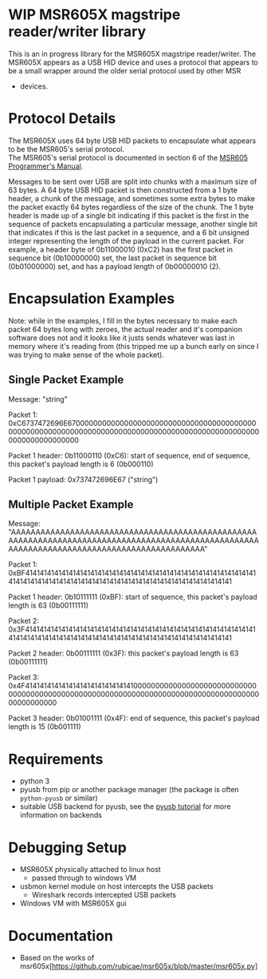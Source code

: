 # WIP MSR605X magstripe reader/writer library

This is an in progress library for the MSR605X magstripe reader/writer.  The MSR605X appears as a USB HID device and uses a protocol that appears to be a small wrapper around the older serial protocol used by other MSR
* devices.

# Protocol Details

The MSR605X uses 64 byte USB HID packets to encapsulate what appears to be the MSR605's serial protocol.  
The MSR605's serial protocol is documented in section 6 of the [MSR605 Programmer's Manual](https://usermanual.wiki/Pdf/MSR60520Programmers20Manual.325315846/help).

Messages to be sent over USB are split into chunks with a maximum size of 63 bytes. A 64 byte USB HID packet is then constructed from a 1 byte header, a chunk of the message, and sometimes some extra bytes to make the packet exactly 64 bytes regardless of the size of the chunk. The 1 byte header is made up of a single bit indicating if this packet is the first in the sequence of packets encapsulating a particular message, another single bit that indicates if this is the last packet in a sequence, and a 6 bit unsigned integer representing the length of the payload in the current packet.  For example, a header byte of 0b11000010 (0xC2) has the first packet in sequence bit (0b10000000) set, the last packet in sequence bit (0b01000000) set, and has a payload length of 0b00000010 (2).

# Encapsulation Examples

Note: while in the examples, I fill in the bytes necessary to make each packet 64 bytes long with zeroes, the actual reader and it's companion software does not and it looks like it justs sends whatever was last in memory where it's reading from (this tripped me up a bunch early on since I was trying to make sense of the whole packet).

## Single Packet Example

Message: "string"

Packet 1: 0xC6737472696E67000000000000000000000000000000000000000000000000000000000000000000000000000000000000000000000000000000000000000000

Packet 1 header: 0b11000110 (0xC6): start of sequence, end of sequence, this packet's payload length is 6 (0b000110)

Packet 1 payload: 0x737472696E67 ("string")

## Multiple Packet Example

Message: "AAAAAAAAAAAAAAAAAAAAAAAAAAAAAAAAAAAAAAAAAAAAAAAAAAAAAAAAAAAAAAAAAAAAAAAAAAAAAAAAAAAAAAAAAAAAAAAAAAAAAAAAAAAAAAAAAAAAAAAAAAAAAAAAAAAAAAAAAAAAA"

Packet 1: 0xBF414141414141414141414141414141414141414141414141414141414141414141414141414141414141414141414141414141414141414141414141414141

Packet 1 header: 0b10111111 (0xBF): start of sequence, this packet's payload length is 63 (0b00111111)

Packet 2: 0x3F414141414141414141414141414141414141414141414141414141414141414141414141414141414141414141414141414141414141414141414141414141

Packet 2 header: 0b00111111 (0x3F): this packet's payload length is 63 (0b00111111)

Packet 3: 0x4F414141414141414141414141414141000000000000000000000000000000000000000000000000000000000000000000000000000000000000000000000000

Packet 3 header: 0b01001111 (0x4F): end of sequence, this packet's payload length is 15 (0b001111)

# Requirements

- python 3
- pyusb from pip or another package manager (the package is often `python-pyusb` or similar)
- suitable USB backend for pyusb, see the [pyusb tutorial](https://github.com/pyusb/pyusb/blob/master/docs/tutorial.rst) for more information on backends

# Debugging Setup
- MSR605X physically attached to linux host
  - passed through to windows VM
- usbmon kernel module on host intercepts the USB packets
  - Wireshark records intercepted USB packets
- Windows VM with MSR605X gui


# Documentation

- Based on the works of msr605x[https://github.com/rubicae/msr605x/blob/master/msr605x.py]
